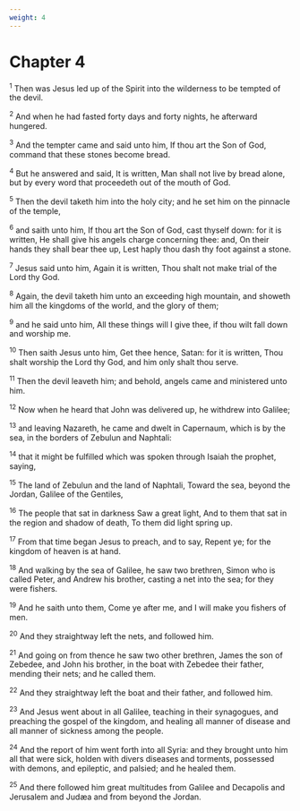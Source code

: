 ```yaml
---
weight: 4
---
```


# Chapter 4

<sup>1</sup> Then was Jesus led up of the Spirit into the wilderness to be tempted of the devil. 

<sup>2</sup> And when he had fasted forty days and forty nights, he afterward hungered. 

<sup>3</sup> And the tempter came and said unto him, If thou art the Son of God, command that these stones become bread. 

<sup>4</sup> But he answered and said, It is written, Man shall not live by bread alone, but by every word that proceedeth out of the mouth of God. 

<sup>5</sup> Then the devil taketh him into the holy city; and he set him on the pinnacle of the temple, 

<sup>6</sup> and saith unto him, If thou art the Son of God, cast thyself down: for it is written, He shall give his angels charge concerning thee: and, On their hands they shall bear thee up, Lest haply thou dash thy foot against a stone. 

<sup>7</sup> Jesus said unto him, Again it is written, Thou shalt not make trial of the Lord thy God. 

<sup>8</sup> Again, the devil taketh him unto an exceeding high mountain, and showeth him all the kingdoms of the world, and the glory of them; 

<sup>9</sup> and he said unto him, All these things will I give thee, if thou wilt fall down and worship me. 

<sup>10</sup> Then saith Jesus unto him, Get thee hence, Satan: for it is written, Thou shalt worship the Lord thy God, and him only shalt thou serve. 

<sup>11</sup> Then the devil leaveth him; and behold, angels came and ministered unto him. 

<sup>12</sup> Now when he heard that John was delivered up, he withdrew into Galilee; 

<sup>13</sup> and leaving Nazareth, he came and dwelt in Capernaum, which is by the sea, in the borders of Zebulun and Naphtali: 

<sup>14</sup> that it might be fulfilled which was spoken through Isaiah the prophet, saying, 

<sup>15</sup> The land of Zebulun and the land of Naphtali, Toward the sea, beyond the Jordan, Galilee of the Gentiles, 

<sup>16</sup> The people that sat in darkness Saw a great light, And to them that sat in the region and shadow of death, To them did light spring up. 

<sup>17</sup> From that time began Jesus to preach, and to say, Repent ye; for the kingdom of heaven is at hand. 

<sup>18</sup> And walking by the sea of Galilee, he saw two brethren, Simon who is called Peter, and Andrew his brother, casting a net into the sea; for they were fishers. 

<sup>19</sup> And he saith unto them, Come ye after me, and I will make you fishers of men. 

<sup>20</sup> And they straightway left the nets, and followed him. 

<sup>21</sup> And going on from thence he saw two other brethren, James the son of Zebedee, and John his brother, in the boat with Zebedee their father, mending their nets; and he called them. 

<sup>22</sup> And they straightway left the boat and their father, and followed him. 

<sup>23</sup> And Jesus went about in all Galilee, teaching in their synagogues, and preaching the gospel of the kingdom, and healing all manner of disease and all manner of sickness among the people. 

<sup>24</sup> And the report of him went forth into all Syria: and they brought unto him all that were sick, holden with divers diseases and torments, possessed with demons, and epileptic, and palsied; and he healed them. 

<sup>25</sup> And there followed him great multitudes from Galilee and Decapolis and Jerusalem and Judæa and from beyond the Jordan. 


